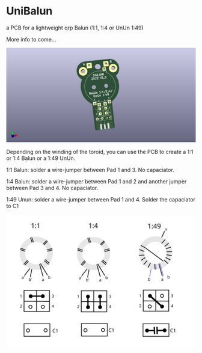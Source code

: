# UniBalun
a PCB for a lightweight qrp Balun (1:1, 1:4 or UnUn 1:49)

More info to come...

![alt text](https://github.com/DG1JAN/UniBalun/blob/main/UniBalun.png)

Depending on the winding of the toroid, you can use the PCB to create a 1:1 or 1:4 Balun or a 1:49 UnUn.

1:1 Balun: solder a wire-jumper between Pad 1 and 3. No capaciator.

1:4 Balun: solder a wire-jumper between Pad 1 and 2 and another jumper between Pad 3 and 4. No capaciator.

1:49 Unun: solder a wire-jumper between Pad 1 and 4. Solder the capaciator to C1

![alt text](https://github.com/DG1JAN/UniBalun/blob/main/variants.png)
